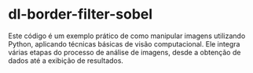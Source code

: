 # dl-border-filter-sobel
Este código é um exemplo prático de como manipular imagens utilizando Python, aplicando técnicas básicas de visão computacional. Ele integra várias etapas do processo de análise de imagens, desde a obtenção de dados até a exibição de resultados.
